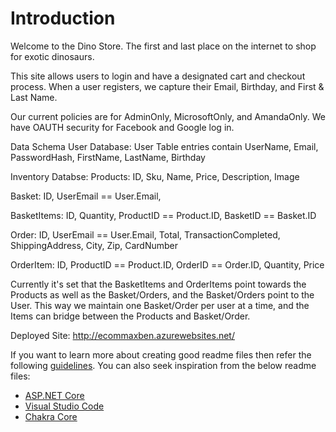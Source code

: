# Introduction 
Welcome to the Dino Store. The first and last place on the internet to shop for exotic dinosaurs. 

This site allows users to login and have a designated cart and checkout process. When a user registers,
we capture their Email, Birthday, and First & Last Name. 

Our current policies are for AdminOnly, MicrosoftOnly, and AmandaOnly. 
We have OAUTH security for Facebook and Google log in. 



Data Schema
User Database:
User Table entries contain UserName, Email, PasswordHash, FirstName, LastName, Birthday

Inventory Databse:
Products: ID, Sku, Name, Price, Description, Image

Basket: ID, UserEmail == User.Email, 

BasketItems: ID, Quantity,  ProductID == Product.ID, BasketID == Basket.ID

Order: ID, UserEmail == User.Email, Total, TransactionCompleted, ShippingAddress, City, Zip, CardNumber

OrderItem: ID, ProductID == Product.ID, OrderID == Order.ID, Quantity, Price 


Currently it's set that the BasketItems and OrderItems point towards the Products as well as the Basket/Orders,
and the Basket/Orders point to the User. This way we maintain one Basket/Order per user at a time, and the Items can bridge
between the Products and Basket/Order. 

Deployed Site:
http://ecommaxben.azurewebsites.net/


If you want to learn more about creating good readme files then refer the following [guidelines](https://www.visualstudio.com/en-us/docs/git/create-a-readme). You can also seek inspiration from the below readme files:
- [ASP.NET Core](https://github.com/aspnet/Home)
- [Visual Studio Code](https://github.com/Microsoft/vscode)
- [Chakra Core](https://github.com/Microsoft/ChakraCore)